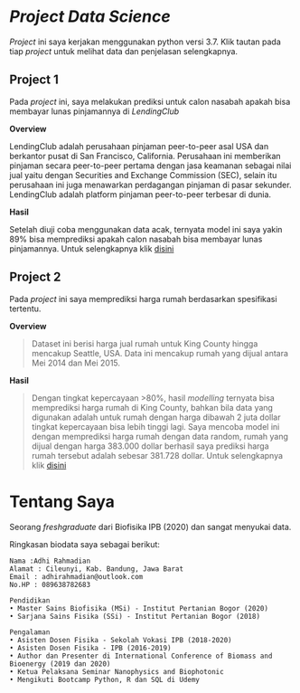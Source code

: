 # _Project Data Science_
_Project_ ini saya kerjakan menggunakan python versi 3.7. Klik tautan pada tiap _project_ untuk melihat data dan penjelasan selengkapnya.  

## **Project 1**
Pada _project_ ini, saya melakukan prediksi untuk calon nasabah apakah bisa membayar lunas pinjamannya di _LendingClub_

**Overview**

LendingClub adalah perusahaan pinjaman peer-to-peer asal USA dan berkantor pusat di San Francisco, California. Perusahaan ini memberikan pinjaman secara peer-to-peer pertama dengan jasa keamanan sebagai nilai jual yaitu dengan Securities and Exchange Commission (SEC), selain itu perusahaan ini juga menawarkan perdagangan pinjaman di pasar sekunder. LendingClub adalah platform pinjaman peer-to-peer terbesar di dunia.

**Hasil**

Setelah diuji coba menggunakan data acak, ternyata model ini saya yakin 89% bisa memprediksi apakah calon nasabah bisa membayar lunas pinjamannya.  Untuk selengkapnya klik [disini](https://github.com/adhirahmadian/LendingClubLoan_Project)


## **Project 2**
Pada _project_ ini saya  memprediksi harga rumah berdasarkan spesifikasi tertentu.

**Overview**

>Dataset ini berisi harga jual rumah untuk King County hingga mencakup Seattle, USA. Data ini mencakup rumah yang dijual antara Mei 2014 dan Mei 2015. 

**Hasil**
>Dengan tingkat kepercayaan >80%, hasil _modelling_ ternyata bisa memprediksi harga rumah di King County, bahkan bila data yang digunakan adalah untuk rumah dengan harga dibawah 2 juta dollar tingkat kepercayaan bisa lebih tinggi lagi. Saya mencoba model ini dengan memprediksi harga rumah dengan data random, rumah yang dijual dengan harga 383.000 dollar berhasil saya prediksi harga rumah tersebut adalah sebesar 381.728 dollar. Untuk selengkapnya klik [disini](https://github.com/adhirahmadian/KC_house_sales)

# Tentang Saya

Seorang _freshgraduate_ dari Biofisika IPB (2020) dan sangat menyukai data. 

Ringkasan biodata saya sebagai berikut:
```
Nama :Adhi Rahmadian
Alamat : Cileunyi, Kab. Bandung, Jawa Barat
Email : adhirahmadian@outlook.com
No.HP : 089638782683

Pendidikan
• Master Sains Biofisika (MSi) - Institut Pertanian Bogor (2020)
• Sarjana Sains Fisika (SSi) - Institut Pertanian Bogor (2018)

Pengalaman
• Asisten Dosen Fisika - Sekolah Vokasi IPB (2018-2020)
• Asisten Dosen Fisika - IPB (2016-2019)
• Author dan Presenter di International Conference of Biomass and Bioenergy (2019 dan 2020)
• Ketua Pelaksana Seminar Nanophysics and Biophotonic
• Mengikuti Bootcamp Python, R dan SQL di Udemy 
```

